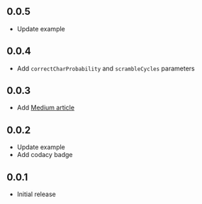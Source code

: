 ## 0.0.5

* Update example

## 0.0.4

* Add `correctCharProbability` and `scrambleCycles` parameters

## 0.0.3

* Add [Medium article](https://medium.com/@khlebobul/scramble-effect-for-text-flutter-widget-d92df44dd7a8)

## 0.0.2

* Update example
* Add codacy badge

## 0.0.1

* Initial release
